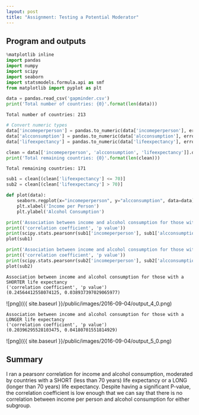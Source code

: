 ```yaml
---
layout: post
title: "Assignment: Testing a Potential Moderator"
---
```


## Program and outputs

```python
%matplotlib inline
import pandas
import numpy
import scipy
import seaborn
import statsmodels.formula.api as smf
from matplotlib import pyplot as plt

data = pandas.read_csv('gapminder.csv')
print('Total number of countries: {0}'.format(len(data)))
```

    Total number of countries: 213

```python
# Convert numeric types
data['incomeperperson'] = pandas.to_numeric(data['incomeperperson'], errors='coerce')
data['alcconsumption'] = pandas.to_numeric(data['alcconsumption'], errors='coerce')
data['lifeexpectancy'] = pandas.to_numeric(data['lifeexpectancy'], errors='coerce')

clean = data[['incomeperperson', 'alcconsumption', 'lifeexpectancy']].dropna()
print('Total remaining countries: {0}'.format(len(clean)))
```

    Total remaining countries: 171

```python
sub1 = clean[(clean['lifeexpectancy'] <= 70)]
sub2 = clean[(clean['lifeexpectancy'] > 70)]

def plot(data):
    seaborn.regplot(x="incomeperperson", y="alcconsumption", data=data)
    plt.xlabel('Income per Person')
    plt.ylabel('Alcohol Consumption')

print('Association between income and alcohol consumption for those with a SHORTER life expectancy')
print(('correlation coefficient', 'p value'))
print(scipy.stats.pearsonr(sub1['incomeperperson'], sub1['alcconsumption']))
plot(sub1)

print('Association between income and alcohol consumption for those with a LONGER life expectancy')
print(('correlation coefficient', 'p value'))
print(scipy.stats.pearsonr(sub2['incomeperperson'], sub2['alcconsumption']))
plot(sub2)
```

    Association between income and alcohol consumption for those with a SHORTER life expectancy
    ('correlation coefficient', 'p value')
    (0.24564412558074125, 0.038937397029065977)

![png]({{ site.baseurl }}/public/images/2016-09-04/output_4_0.png)

    Association between income and alcohol consumption for those with a LONGER life expectancy
    ('correlation coefficient', 'p value')
    (0.20396295528103475, 0.04180701551814929)

![png]({{ site.baseurl }}/public/images/2016-09-04/output_5_0.png)

## Summary

I ran a pearsonr correlation for income and alcohol consumption, moderated by countries with a SHORT (less than 70 years) life expectancy or a LONG (longer than 70 years) life expectancy. Despite having a significant P-value, the correlation coefficient is low enough that we can say that there is no correlation between income per person and alcohol consumption for either subgroup.
